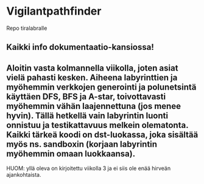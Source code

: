 # Vigilantpathfinder
Repo tiralabralle

Kaikki info dokumentaatio-kansiossa!
-------
Aloitin vasta kolmannella viikolla, joten asiat vielä pahasti kesken. Aiheena labyrinttien ja myöhemmin verkkojen generointi
ja polunetsintä käyttäen DFS, BFS ja A-star, toivottavasti myöhemmin vähän laajennettuna (jos menee hyvin). Tällä hetkellä vain labyrintin luonti
onnistuu ja testikattavuus melkein olematonta. Kaikki tärkeä koodi on dst-luokassa, joka sisältää myös ns. sandboxin (korjaan labyrintin myöhemmin omaan luokkaansa).
------------------------------------
HUOM: yllä oleva on kirjoitettu viikolla 3 ja ei siis ole enää hirveän ajankohtaista.